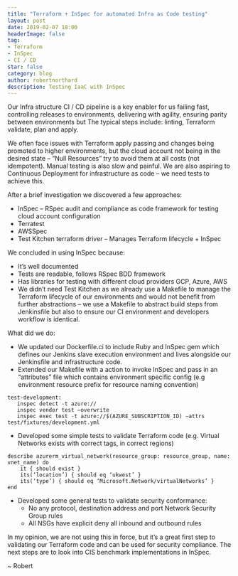 ```yaml
---
title: "Terraform + InSpec for automated Infra as Code testing"
layout: post
date: 2019-02-07 18:00
headerImage: false
tag:
- Terraform
- InSpec
- CI / CD
star: false
category: blog
author: robertnorthard
description: Testing IaaC with InSpec
---
```



Our Infra structure CI / CD pipeline is a key enabler for us failing fast, controlling releases to environments, delivering with agility, ensuring parity between environments but The typical steps include: linting, Terraform validate, plan and apply.

We often face issues with Terraform apply passing and changes being promoted to higher environments, but the cloud account not being in the desired state – “Null Resources” try to avoid them at all costs (not idempotent). Manual testing is also slow and painful. We are also aspiring to Continuous Deployment for infrastructure as code – we need tests to achieve this.

After a brief investigation we discovered a few approaches:

* InSpec – RSpec audit and compliance as code framework for testing cloud account configuration
* Terratest
* AWSSpec
* Test Kitchen terraform driver – Manages Terraform lifecycle + InSpec

We concluded in using InSpec because:

* It’s well documented
* Tests are readable, follows RSpec BDD framework
* Has libraries for testing with different cloud providers GCP, Azure, AWS
* We didn’t need Test Kitchen as we already use a Makefile to manage the Terraform lifecycle of our environments and would not benefit from further abstractions – we use a Makefile to abstract build steps from Jenkinsfile but also to ensure our CI environment and developers workflow is identical.

What did we do:

* We updated our Dockerfile.ci to include Ruby and InSpec gem which defines our Jenkins slave execution environment and lives alongside our Jenkinsfile and infrastructure code.
* Extended our Makefile with a action to invoke InSpec and pass in an “attributes” file which contains environment specific config (e.g environment resource prefix for resource naming convention)

````
test-development:
   inspec detect -t azure://
   inspec vendor test –overwrite
   inspec exec test -t azure://$(AZURE_SUBSCRIPTION_ID) –attrs test/fixtures/development.yml
````

* Developed some simple tests to validate Terraform code (e.g. Virtual Networks exists with correct tags, in correct regions)

````
describe azurerm_virtual_network(resource_group: resource_group, name: vnet_name) do
    it { should exist }
    its(‘location’) { should eq ‘ukwest’ }
    its(‘type’) { should eq ‘Microsoft.Network/virtualNetworks’ }
end
````

* Developed some general tests to validate security conformance:
  * No any protocol, destination address and port Network Security Group rules
  * All NSGs have explicit deny all inbound and outbound rules

In my opinion, we are not using this in force, but it’s a great first step to validating our Terraform code and can be used for security compliance. The next steps are to look into CIS benchmark implementations in InSpec.

~ Robert
